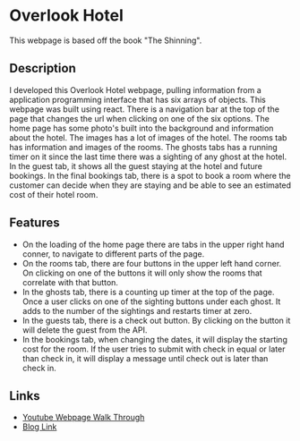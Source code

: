 # Overlook Hotel

This webpage is based off the book "The Shinning". 

## Description

I developed this Overlook Hotel webpage, pulling information from a application programming interface that has six arrays of objects. This webpage was built using react. There is a navigation bar at the top of the page that changes the url when clicking on one of the six options. The home page has some photo's built into the background and information about the hotel. The images has a lot of images of the hotel. The rooms tab has information and images of the rooms. The ghosts tabs has a running timer on it since the last time there was a sighting of any ghost at the hotel. In the guest tab, it shows all the guest staying at the hotel and future bookings. In the final bookings tab, there is a spot to book a room where the customer can decide when they are staying and be able to see an estimated cost of their hotel room.

## Features

* On the loading of the home page there are tabs in the upper right hand conner, to navigate to different parts of the page.
* On the rooms tab, there are four buttons in the upper left hand corner. On clicking on one of the buttons it will only show the rooms that correlate with that button.
* In the ghosts tab, there is a counting up timer at the top of the page. Once a user clicks on one of the sighting buttons under each ghost. It adds to the number of the sightings and restarts timer at zero.
* In the guests tab, there is a check out button. By clicking on the button it will delete the guest from the API.
* In the bookings tab, when changing the dates, it will display the starting cost for the room. If the user tries to submit with check in equal or later than check in, it will display a message until check out is later than check in.

## Links
* [Youtube Webpage Walk Through]()
* [Blog Link]()